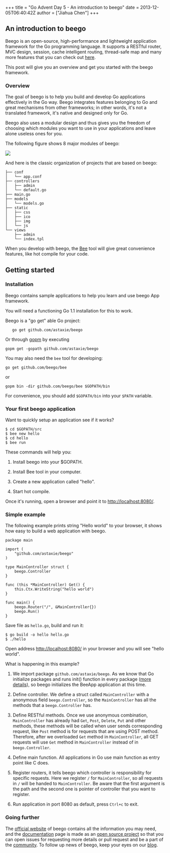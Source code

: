 +++
title = "Go Advent Day 5 - An introduction to beego"
date = 2013-12-05T06:40:42Z
author = ["Jiahua Chen"]
+++


##  An introduction to beego

Beego is an open-source, high-performance and lightweight application framework for the Go programming language. It supports a RESTful router, MVC design, session, cache intelligent routing, thread-safe map and many more features that you can check out [here](http://beego.me).

This post will give you an overview and get you started with the beego framework.

### Overview

The goal of beego is to help you build and develop Go applications effectively in the Go way. Beego integrates features belonging to Go and great mechanisms from other frameworks; in other words, it's not a translated framework, it's native and designed only for Go.

Beego also uses a modular design and thus gives you the freedom of choosing which modules you want to use in your applications and leave alone useless ones for you.

The following figure shows 8 major modules of beego:

![](/postimages/day-05-beego/beego_arch.png)

And here is the classic organization of projects that are based on beego:

	├── conf
	│   └── app.conf   
	├── controllers
	│   ├── admin
	│   └── default.go
	├── main.go
	├── models
	│   └── models.go
	├── static
	│   ├── css
	│   ├── ico
	│   ├── img
	│   └── js
	└── views
	    ├── admin
	    └── index.tpl

When you develop with beego, the [Bee](https://github.com/beego/bee) tool will give great convenience features, like hot compile for your code. 

## Getting started

### Installation

Beego contains sample applications to help you learn and use beego App framework.

You will need a functioning Go 1.1 installation for this to work.

Beego is a "go get" able Go project:

       go get github.com/astaxie/beego

Or through [gopm](https://github.com/gpmgo/gopm) by executing 
	
	gopm get -gopath github.com/astaxie/beego

You may also need the `bee` tool for developing: 

	go get github.com/beego/bee 

or 

	gopm bin -dir github.com/beego/bee $GOPATH/bin

For convenience, you should add `$GOPATH/bin` into your `$PATH` variable.

### Your first beego application

Want to quickly setup an application see if it works?

	$ cd $GOPATH/src
	$ bee new hello
	$ cd hello
	$ bee run

These commands will help you:

1. Install beego into your $GOPATH.

2. Install Bee tool in your computer.

3. Create a new application called "hello".

4. Start hot compile.

Once it's running, open a browser and point it to [http://localhost:8080/](http://localhost:8080/).

### Simple example

The following example prints string "Hello world" to your browser, it shows how easy to build a web application with beego.

	package main
	
	import (
		"github.com/astaxie/beego"
	)
	
	type MainController struct {
		beego.Controller
	}
	
	func (this *MainController) Get() {
		this.Ctx.WriteString("hello world")
	}
	
	func main() {
		beego.Router("/", &MainController{})
		beego.Run()
	}

Save file as `hello.go`, build and run it:

	$ go build -o hello hello.go
	$ ./hello

Open address [http://localhost:8080/](http://localhost:8080/) in your browser and you will see "hello world".

What is happening in this example?

1. We import package `github.com/astaxie/beego`. As we know that Go initialize packages and runs init() function in every package ([more details](https://github.com/Unknwon/build-web-application-with-golang_EN/blob/master/eBook/02.3.md#main-function-and-init-function)), so beego initializes the BeeApp application at this time.

2. Define controller. We define a struct called `MainController` with a anonymous field `beego.Controller`, so the `MainController` has all the methods that a `beego.Controller` has.

3. Define RESTful methods. Once we use anonymous combination, `MainController` has already had `Get`, `Post`, `Delete`, `Put` and other methods, these methods will be called when user sends corresponding request, like `Post` method is for requests that are using POST method. Therefore, after we overloaded `Get` method in `MainController`, all GET requests will use `Get` method in `MainController` instead of in `beego.Controller`.

4. Define main function. All applications in Go use main function as entry point like C does.

5. Register routers, it tells beego which controller is responsibility for specific requests. Here we register `/` for `MainController`, so all requests in `/` will be handed to `MainController`. Be aware that the first argument is the path and the second one is pointer of controller that you want to register.

6. Run application in port 8080 as default, press `Ctrl+c` to exit.

### Going further

The [official website](http://beego.me) of beego contains all the information you may need, and the [documentation](http://beego.me/docs) page is made as an [open source project](https://github.com/beego/beedoc) so that you can open issues for requesting more details or pull request and be a part of the [community](http://beego.me/community). To follow up news of beego, keep your eyes on our [blog](http://beego.me/blog).


